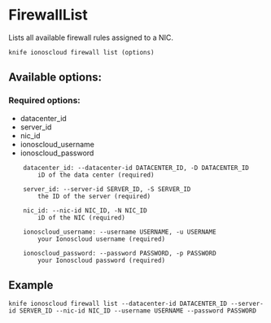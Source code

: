 # FirewallList

Lists all available firewall rules assigned to a NIC.

```text
knife ionoscloud firewall list (options)
```

## Available options:

### Required options:

* datacenter\_id
* server\_id
* nic\_id
* ionoscloud\_username
* ionoscloud\_password

```text
    datacenter_id: --datacenter-id DATACENTER_ID, -D DATACENTER_ID
        iD of the data center (required)

    server_id: --server-id SERVER_ID, -S SERVER_ID
        the ID of the server (required)

    nic_id: --nic-id NIC_ID, -N NIC_ID
        iD of the NIC (required)

    ionoscloud_username: --username USERNAME, -u USERNAME
        your Ionoscloud username (required)

    ionoscloud_password: --password PASSWORD, -p PASSWORD
        your Ionoscloud password (required)

```
## Example

```text
knife ionoscloud firewall list --datacenter-id DATACENTER_ID --server-id SERVER_ID --nic-id NIC_ID --username USERNAME --password PASSWORD
```
